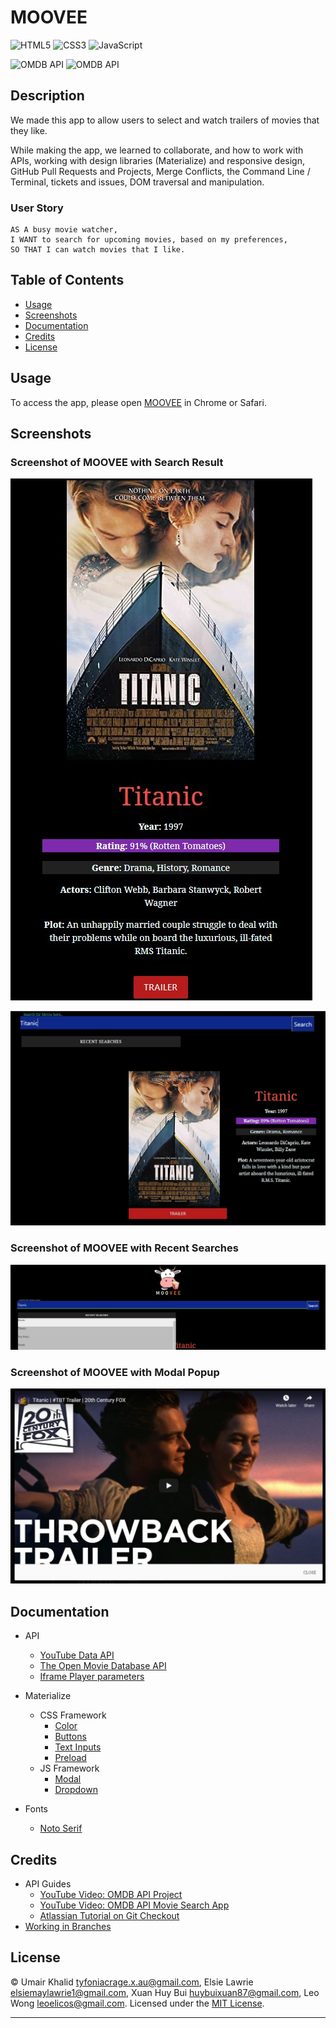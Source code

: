 # MOOVEE

![HTML5](https://img.shields.io/badge/html5-%23E34F26.svg?style=for-the-badge&logo=html5&logoColor=white) ![CSS3](https://img.shields.io/badge/css3-%231572B6.svg?style=for-the-badge&logo=css3&logoColor=white) ![JavaScript](https://img.shields.io/badge/javascript-%23323330.svg?style=for-the-badge&logo=javascript&logoColor=%23F7DF1E)

![OMDB API](https://img.shields.io/badge/API-OMDB%20API-red.svg) ![OMDB API](https://img.shields.io/badge/API-YouTube%20Data%20API-red.svg)

## Description

We made this app to allow users to select and watch trailers of movies that they like.

While making the app, we learned to collaborate, and how to work with APIs, working with design libraries (Materialize) and responsive design, GitHub Pull Requests and Projects, Merge Conflicts, the Command Line / Terminal, tickets and issues, DOM traversal and manipulation.

### User Story

```
AS A busy movie watcher,
I WANT to search for upcoming movies, based on my preferences,
SO THAT I can watch movies that I like.
```

## Table of Contents

-  [Usage](#usage)
-  [Screenshots](#screenshots)
-  [Documentation](#documentation)
-  [Credits](#credits)
-  [License](#license)

## Usage

To access the app, please open [MOOVEE](https://umairkhalid.github.io/movie-planner/) in Chrome or Safari.

## Screenshots

### Screenshot of MOOVEE with Search Result

![MOOVEE Search Result](./assets/images/moovee-search-result.jpg)

![MOOVEE Search Result](./assets/images/moovee-search-result-wide.jpg)

### Screenshot of MOOVEE with Recent Searches

![MOOVEE Recent Searches](./assets/images/moovee-recent-searches.jpg)

### Screenshot of MOOVEE with Modal Popup

![MOOVEE Modal Popup](./assets/images/moovee-modal-popup.jpg)

## Documentation

-  API

   -  [YouTube Data API](https://developers.google.com/youtube/v3/docs/search/list)
   -  [The Open Movie Database API](https://www.omdbapi.com/)
   -  [Iframe Player parameters](https://developers.google.com/youtube/player_parameters)

-  Materialize

   -  CSS Framework
      -  [Color](https://materializecss.com/color.html)
      -  [Buttons](https://materializecss.com/buttons.html)
      -  [Text Inputs](https://materializecss.com/text-inputs.html)
      -  [Preload](https://materializecss.com/preloader.html)
   -  JS Framework
      -  [Modal](https://materializecss.com/modals.html)
      -  [Dropdown](https://materializecss.com/dropdown.html)

-  Fonts
   -  [Noto Serif](https://fonts.google.com/noto/specimen/Noto+Serif)

## Credits

-  API Guides
   -  [YouTube Video: OMDB API Project](https://www.youtube.com/watch?v=0PNYQFaht8c)
   -  [YouTube Video: OMDB API Movie Search App](https://www.youtube.com/watch?v=1VjdxCTBfUI)
   -  [Atlassian Tutorial on Git Checkout](https://www.atlassian.com/git/tutorials/using-branches/git-checkout)
-  [Working in Branches](https://thenewstack.io/dont-mess-with-the-master-working-with-branches-in-git-and-github/)

## License

&copy; Umair Khalid tyfoniacrage.x.au@gmail.com, Elsie Lawrie elsiemaylawrie1@gmail.com, Xuan Huy Bui huybuixuan87@gmail.com, Leo Wong leoelicos@gmail.com. Licensed under the [MIT License](./LICENSE).

---
